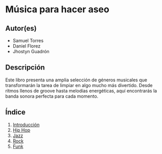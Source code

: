 # Música para hacer aseo
## Autor(es)
- Samuel Torres
- Daniel Florez
- Jhostyn Guadrón

## Descripción
Este libro presenta una amplia selección de géneros musicales que transformarán la tarea de limpiar en algo mucho más divertido. Desde ritmos llenos de groove hasta melodías energéticas, aquí encontrarás la banda sonora perfecta para cada momento.

## Índice
1. [Introducción](introduccion/README.md)
2. [Hip Hop](hiphop/README.md)
3. [Jazz](jazz/README.md)
4. [Rock](rock/README.md)
5. [Funk](funk/README.md)